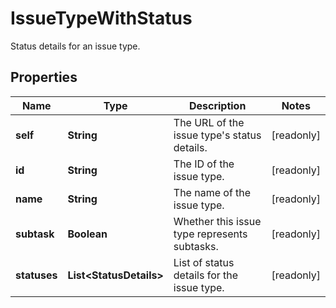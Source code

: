 

# IssueTypeWithStatus

Status details for an issue type.

## Properties

| Name | Type | Description | Notes |
|------------ | ------------- | ------------- | -------------|
|**self** | **String** | The URL of the issue type&#39;s status details. |  [readonly] |
|**id** | **String** | The ID of the issue type. |  [readonly] |
|**name** | **String** | The name of the issue type. |  [readonly] |
|**subtask** | **Boolean** | Whether this issue type represents subtasks. |  [readonly] |
|**statuses** | **List&lt;StatusDetails&gt;** | List of status details for the issue type. |  [readonly] |



